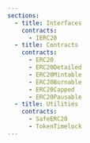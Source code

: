 ```yaml
---
sections:
  - title: Interfaces
    contracts:
      - IERC20
  - title: Contracts
    contracts:
      - ERC20
      - ERC20Detailed
      - ERC20Mintable
      - ERC20Burnable
      - ERC20Capped
      - ERC20Pausable
  - title: Utilities
    contracts:
      - SafeERC20
      - TokenTimelock
---
```

